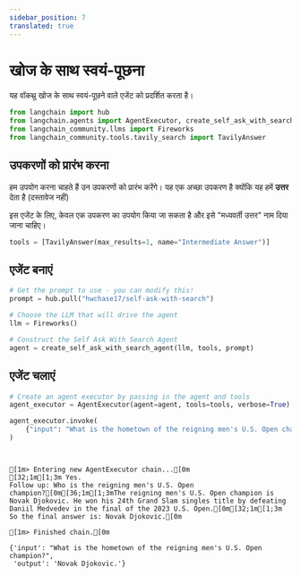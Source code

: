 ```yaml
---
sidebar_position: 7
translated: true
---
```


# खोज के साथ स्वयं-पूछना

यह वॉकथ्रू खोज के साथ स्वयं-पूछने वाले एजेंट को प्रदर्शित करता है।

```python
from langchain import hub
from langchain.agents import AgentExecutor, create_self_ask_with_search_agent
from langchain_community.llms import Fireworks
from langchain_community.tools.tavily_search import TavilyAnswer
```

## उपकरणों को प्रारंभ करना

हम उपयोग करना चाहते हैं उन उपकरणों को प्रारंभ करेंगे। यह एक अच्छा उपकरण है क्योंकि यह हमें **उत्तर** देता है (दस्तावेज नहीं)

इस एजेंट के लिए, केवल एक उपकरण का उपयोग किया जा सकता है और इसे "मध्यवर्ती उत्तर" नाम दिया जाना चाहिए।

```python
tools = [TavilyAnswer(max_results=1, name="Intermediate Answer")]
```

## एजेंट बनाएं

```python
# Get the prompt to use - you can modify this!
prompt = hub.pull("hwchase17/self-ask-with-search")
```

```python
# Choose the LLM that will drive the agent
llm = Fireworks()

# Construct the Self Ask With Search Agent
agent = create_self_ask_with_search_agent(llm, tools, prompt)
```

## एजेंट चलाएं

```python
# Create an agent executor by passing in the agent and tools
agent_executor = AgentExecutor(agent=agent, tools=tools, verbose=True)
```

```python
agent_executor.invoke(
    {"input": "What is the hometown of the reigning men's U.S. Open champion?"}
)
```

```output


[1m> Entering new AgentExecutor chain...[0m
[32;1m[1;3m Yes.
Follow up: Who is the reigning men's U.S. Open champion?[0m[36;1m[1;3mThe reigning men's U.S. Open champion is Novak Djokovic. He won his 24th Grand Slam singles title by defeating Daniil Medvedev in the final of the 2023 U.S. Open.[0m[32;1m[1;3m
So the final answer is: Novak Djokovic.[0m

[1m> Finished chain.[0m
```

```output
{'input': "What is the hometown of the reigning men's U.S. Open champion?",
 'output': 'Novak Djokovic.'}
```
